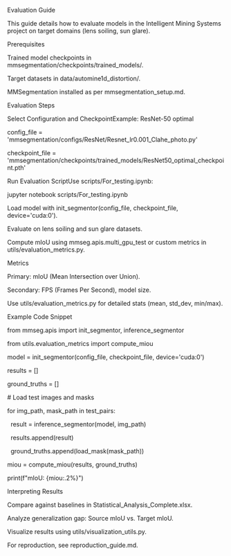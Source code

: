 Evaluation Guide

This guide details how to evaluate models in the Intelligent Mining Systems project on target domains (lens soiling, sun glare).

Prerequisites



Trained model checkpoints in mmsegmentation/checkpoints/trained\_models/.

Target datasets in data/automine1d\_distortion/.

MMSegmentation installed as per mmsegmentation\_setup.md.



Evaluation Steps



Select Configuration and CheckpointExample: ResNet-50 optimal

config\_file = 'mmsegmentation/configs/ResNet/Resnet\_lr0.001\_Clahe\_photo.py'

checkpoint\_file = 'mmsegmentation/checkpoints/trained\_models/ResNet50\_optimal\_checkpoint.pth'





Run Evaluation ScriptUse scripts/For\_testing.ipynb:

jupyter notebook scripts/For\_testing.ipynb





Load model with init\_segmentor(config\_file, checkpoint\_file, device='cuda:0').

Evaluate on lens soiling and sun glare datasets.

Compute mIoU using mmseg.apis.multi\_gpu\_test or custom metrics in utils/evaluation\_metrics.py.





Metrics



Primary: mIoU (Mean Intersection over Union).

Secondary: FPS (Frames Per Second), model size.

Use utils/evaluation\_metrics.py for detailed stats (mean, std\_dev, min/max).







Example Code Snippet

from mmseg.apis import init\_segmentor, inference\_segmentor

from utils.evaluation\_metrics import compute\_miou



model = init\_segmentor(config\_file, checkpoint\_file, device='cuda:0')

results = \[]

ground\_truths = \[]



\# Load test images and masks

for img\_path, mask\_path in test\_pairs:

&nbsp;   result = inference\_segmentor(model, img\_path)

&nbsp;   results.append(result)

&nbsp;   ground\_truths.append(load\_mask(mask\_path))



miou = compute\_miou(results, ground\_truths)

print(f"mIoU: {miou:.2%}")



Interpreting Results



Compare against baselines in Statistical\_Analysis\_Complete.xlsx.

Analyze generalization gap: Source mIoU vs. Target mIoU.

Visualize results using utils/visualization\_utils.py.



For reproduction, see reproduction\_guide.md.

